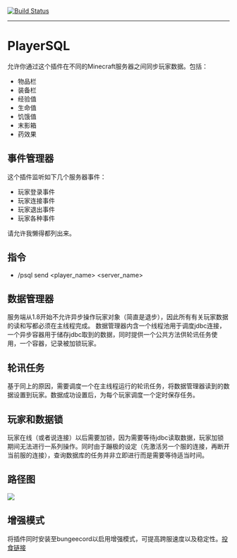 [![Build Status](http://ci.mengcraft.com:8080/job/PlayerSQL/badge/icon)](http://ci.mengcraft.com:8080/job/PlayerSQL/)

****

PlayerSQL
=========
允许你通过这个插件在不同的Minecraft服务器之间同步玩家数据。包括：
- 物品栏
- 装备栏
- 经验值
- 生命值
- 饥饿值
- 末影箱
- 药效果

事件管理器
--------
这个插件监听如下几个服务器事件：
- 玩家登录事件
- 玩家连接事件
- 玩家退出事件
- 玩家各种事件

请允许我懒得都列出来。

指令
---
- /psql send <player_name> <server_name>

数据管理器
--------
服务端从1.8开始不允许异步操作玩家对象（简直是退步），因此所有有关玩家数据的读和写都必须在主线程完成。
数据管理器内含一个线程池用于调度jdbc连接，一个异步容器用于储存jdbc取到的数据，同时提供一个公共方法供轮讯任务使用，一个容器，记录被加锁玩家。

轮讯任务
------
基于同上的原因，需要调度一个在主线程运行的轮讯任务，将数据管理器读到的数据设置到玩家。数据成功设置后，为每个玩家调度一个定时保存任务。

玩家和数据锁
-----------
玩家在线（或者说连接）以后需要加锁，因为需要等待jdbc读取数据，玩家加锁期间无法进行一系列操作。同时由于蹦极的设定（先激活另一个服的连接，再断开当前服的连接），查询数据库的任务并非立即进行而是需要等待适当时间。

路径图
----
![](image/mindmap.png)

增强模式
------
将插件同时安装至bungeecord以启用增强模式，可提高跨服速度以及稳定性。[投食链接](https://www.paypal.me/2732000916/5)
